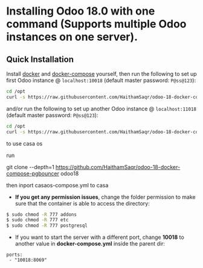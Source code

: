 # Installing Odoo 18.0 with one command (Supports multiple Odoo instances on one server).

## Quick Installation

Install [docker](https://docs.docker.com/get-docker/) and [docker-compose](https://docs.docker.com/compose/install/) yourself, then run the following to set up first Odoo instance @ `localhost:10018` (default master password: `P@ss@123`):

``` bash
cd /opt
curl -s https://raw.githubusercontent.com/HaithamSaqr/odoo-18-docker-compose-pgbouncer/master/run.sh | sudo bash -s odoo18 10018 20018
```
and/or run the following to set up another Odoo instance @ `localhost:11018` (default master password: `P@ss@123`):

``` bash
cd /opt
curl -s https://raw.githubusercontent.com/HaithamSaqr/odoo-18-docker-compose-pgbouncer/master/run.sh | sudo bash -s odoo18 11018 21018
```

 to use casa os 

run 

git clone --depth=1 https://github.com/HaithamSaqr/odoo-18-docker-compose-pgbouncer odoo18

then inport   casaos-compose.yml  to casa

 

- **If you get any permission issues**, change the folder permission to make sure that the container is able to access the directory:

``` sh
$ sudo chmod -R 777 addons
$ sudo chmod -R 777 etc
$ sudo chmod -R 777 postgresql
```

- If you want to start the server with a different port, change **10018** to another value in **docker-compose.yml** inside the parent dir:

```
ports:
 - "10018:8069"
```
 